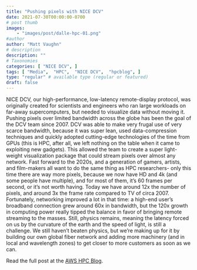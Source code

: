 ```yaml
---
title: "Pushing pixels with NICE DCV"
date: 2021-07-30T00:00:00-0700
# post thumb
images:
    - "images/post/dalle-hpc-01.png"
#author
author: "Matt Vaughn"
# description
description: ""
# Taxonomies
categories: [ "NICE DCV", ]
tags: [ "Media",  "HPC",  "NICE DCV",  "hpcblog", ]
type: "regular" # available type (regular or featured)
draft: false
---
```


NICE DCV, our high-performance, low-latency remote-display protocol, was originally created for scientists and engineers who ran large workloads on far-away supercomputers, but needed to visualize data without moving it. Pushing pixels over limited bandwidth across the globe has been the goal of the DCV team since 2007. DCV was able to make very frugal use of very scarce bandwidth, because it was super lean, used data-compression techniques and quickly adopted cutting-edge technologies of the time from GPUs (this is HPC, after all, we left nothing on the table when it came to exploiting new gadgets). This allowed the team to create a super light-weight visualization package that could stream pixels over almost any network. Fast forward to the 2020s, and a generation of gamers, artists, and film-makers all want to do the same thing as HPC researchers- only this time there are way more pixels, because we now have HD and 4k (and some people have multiple), and for most of them, it’s 60 frames per second, or it’s not worth having. Today we have around 12x the number of pixels, and around 3x the frame rate compared to TV of circa 2007. Fortunately, networking improved a lot in that time: a high-end user’s broadband connection grew around 60x in bandwidth, but the 120x growth in computing power really tipped the balance in favor of bringing remote streaming to the masses. Still, physics remains, meaning the latency forced on us by the curvature of the earth and the speed of light, is still a challenge. We still haven’t beaten physics, but we’re making up for it by building our own global fiber network and adding more machinery (and in local and wavelength zones) to get closer to more customers as soon as we can.

Read the full post at the [AWS HPC Blog](https://aws.amazon.com/blogs/hpc/pushing-pixels-with-nice-dcv/).
